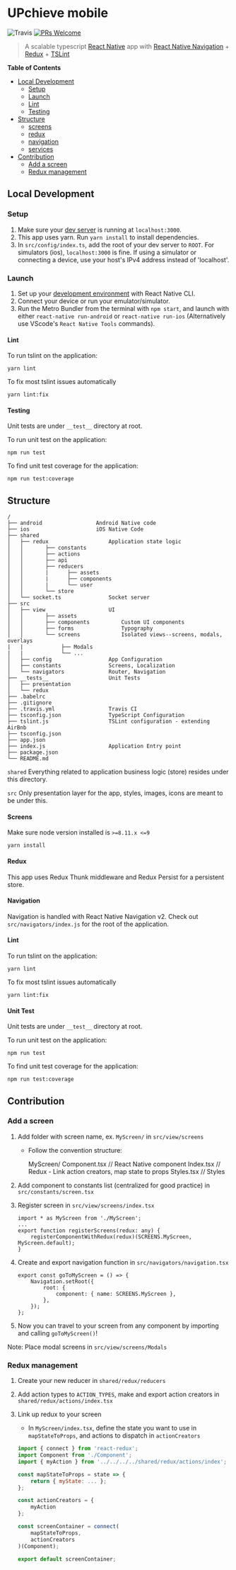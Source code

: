 # UPchieve mobile

![Travis](https://api.travis-ci.com/AmitM30/react-native-typescript-boilerplate.svg?branch=master) [![PRs Welcome](https://img.shields.io/badge/PRs-welcome-brightgreen.svg)](./CONTRIBUTING.md)

> A scalable typescript [React Native](https://facebook.github.io/react-native/docs/getting-started) app with [React Native Navigation](https://github.com/wix/react-native-navigation) + [Redux](https://github.com/reactjs/redux) + [TSLint](https://github.com/airbnb/javascript)

**Table of Contents**

-   [Local Development](#local-development)
    -   [Setup](#setup)
    -   [Launch](#launch)
    -   [Lint](#lint)
    -   [Testing](#Testing)
-   [Structure](#structure)
    -   [screens](#screens)
    -   [redux](#redux)
    -   [navigation](#navigation)
    -   [services](#services)
-   [Contribution](#contribution)
    -   [Add a screen](#add-screen)
    -   [Redux management](#redux-management)

## Local Development

### Setup

1. Make sure your [dev server](https://github.com/upchieve/server) is running at `localhost:3000`.
2. This app uses yarn. Run `yarn install` to install dependencies.
3. In `src/config/index.ts`, add the root of your dev server to `ROOT`. For simulators (ios), `localhost:3000` is fine. If using a simulator or connecting a device, use your host's IPv4 address instead of 'localhost'.

### Launch

1. Set up your [development environment](https://facebook.github.io/react-native/docs/getting-started.html) with React Native CLI.
2. Connect your device or run your emulator/simulator.
3. Run the Metro Bundler from the terminal with `npm start`, and launch with either `react-native run-android` or `react-native run-ios` (Alternatively use VScode's `React Native Tools` commands).

#### Lint

To run tslint on the application:

```
yarn lint
```

To fix most tslint issues automatically

```
yarn lint:fix
```

#### Testing

Unit tests are under `__test__` directory at root.

To run unit test on the application:

```
npm run test
```

To find unit test coverage for the application:

```
npm run test:coverage
```

## Structure

```
/
├── android					Android Native code
├── ios						iOS Native Code
├── shared
│   ├── redux					Application state logic
│   │	    ├── constants
│   │	    ├── actions
│   │	    ├── api
│   │	    ├── reducers
│   │	    |      ├── assets
│   │	    |      ├── components
│   │	    |      └── user
│   │	    └── store
│   └── socket.ts				Socket server
├── src
│   ├── view					UI
│   │	    ├── assets
│   │	    ├── components			Custom UI components
│   │	    ├── forms				Typography
│   │	    └── screens				Isolated views--screens, modals, overlays
|   |            ├── Modals
|   |            └── ...
│   ├── config					App Configuration
│   ├── constants				Screens, Localization
│   └── navigators				Router, Navigation
├── __tests__					Unit Tests
│   ├── presentation
│   └── redux
├── .babelrc
├── .gitignore
├── .travis.yml					Travis CI
├── tsconfig.json				TypeScript Configuration
├── tslint.js					TSLint configuration - extending AirBnb
├── tsconfig.json
├── app.json
├── index.js					Application Entry point
├── package.json
└── README.md
```

`shared`
Everything related to application business logic (store) resides under this directory.

`src`
Only presentation layer for the app, styles, images, icons are meant to be under this.

#### Screens

Make sure node version installed is `>=8.11.x <=9`

```
yarn install
```

#### Redux

This app uses Redux Thunk middleware and Redux Persist for a persistent store.

#### Navigation

Navigation is handled with React Native Navigation v2. Check out `src/navigators/index.js` for the root of the application.

#### Lint

To run tslint on the application:

```
yarn lint
```

To fix most tslint issues automatically

```
yarn lint:fix
```

#### Unit Test

Unit tests are under `__test__` directory at root.

To run unit test on the application:

```
npm run test
```

To find unit test coverage for the application:

```
npm run test:coverage
```

## Contribution

### Add a screen <a name="add-screen"></a>

1.  Add folder with screen name, ex. `MyScreen/` in `src/view/screens`

    -   Follow the convention structure:

        MyScreen/
        Component.tsx // React Native component
        Index.tsx // Redux - Link action creators, map state to props
        Styles.tsx // Styles

2.  Add component to constants list (centralized for good practice) in `src/constants/screen.tsx`
3.  Register screen in `src/view/screens/index.tsx`

        import * as MyScreen from './MyScreen';
        ...
        export function registerScreens(redux: any) {
        	registerComponentWithRedux(redux)(SCREENS.MyScreen, MyScreen.default);
        }

4.  Create and export navigation function in `src/navigators/navigation.tsx`

        export const goToMyScreen = () => {
        	Navigation.setRoot({
        		root: {
        			component: { name: SCREENS.MyScreen },
        		},
        	});
        };

5.  Now you can travel to your screen from any component by importing and calling `goToMyScreen()`!

Note: Place modal screens in `src/view/screens/Modals`

### Redux management <a name="redux-management"></a>

1. Create your new reducer in `shared/redux/reducers`
2. Add action types to `ACTION_TYPES`, make and export action creators in `shared/redux/actions/index.tsx`
3. Link up redux to your screen

    - In `MyScreen/index.tsx`, define the state you want to use in `mapStateToProps`, and actions to dispatch in `actionCreators`
    ```js
    import { connect } from 'react-redux';
    import Component from './Component';
    import { myAction } from '../../../../shared/redux/actions/index';

    const mapStateToProps = state => {
        return { myState: ... };
    };

    const actionCreators = {
        myAction
    };

    const screenContainer = connect(
        mapStateToProps,
        actionCreators
    )(Component);

    export default screenContainer;
    ```
